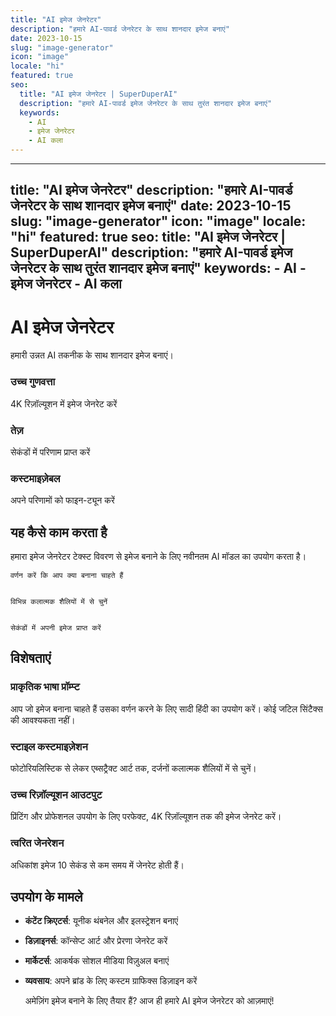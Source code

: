 ```yaml
---
title: "AI इमेज जेनरेटर"
description: "हमारे AI-पावर्ड जेनरेटर के साथ शानदार इमेज बनाएं"
date: 2023-10-15
slug: "image-generator"
icon: "image"
locale: "hi"
featured: true
seo:
  title: "AI इमेज जेनरेटर | SuperDuperAI"
  description: "हमारे AI-पावर्ड इमेज जेनरेटर के साथ तुरंत शानदार इमेज बनाएं"
  keywords:
    - AI
    - इमेज जेनरेटर
    - AI कला
---
```


---
title: "AI इमेज जेनरेटर"
description: "हमारे AI-पावर्ड जेनरेटर के साथ शानदार इमेज बनाएं"
date: 2023-10-15
slug: "image-generator"
icon: "image"
locale: "hi"
featured: true
seo:
  title: "AI इमेज जेनरेटर | SuperDuperAI"
  description: "हमारे AI-पावर्ड इमेज जेनरेटर के साथ तुरंत शानदार इमेज बनाएं"
  keywords:
    - AI
    - इमेज जेनरेटर
    - AI कला
---

# AI इमेज जेनरेटर

हमारी उन्नत AI तकनीक के साथ शानदार इमेज बनाएं।

### उच्च गुणवत्ता

4K रिज़ॉल्यूशन में इमेज जेनरेट करें

  ### तेज़

सेकंडों में परिणाम प्राप्त करें

  ### कस्टमाइज़ेबल

अपने परिणामों को फाइन-ट्यून करें

## यह कैसे काम करता है

हमारा इमेज जेनरेटर टेक्स्ट विवरण से इमेज बनाने के लिए नवीनतम AI मॉडल का उपयोग करता है।

  
    वर्णन करें कि आप क्या बनाना चाहते हैं
  
  
    विभिन्न कलात्मक शैलियों में से चुनें
  
  
    सेकंडों में अपनी इमेज प्राप्त करें
  

## विशेषताएं

### प्राकृतिक भाषा प्रॉम्प्ट

आप जो इमेज बनाना चाहते हैं उसका वर्णन करने के लिए सादी हिंदी का उपयोग करें। कोई जटिल सिंटैक्स की आवश्यकता नहीं।

### स्टाइल कस्टमाइज़ेशन

फोटोरियलिस्टिक से लेकर एब्सट्रैक्ट आर्ट तक, दर्जनों कलात्मक शैलियों में से चुनें।

### उच्च रिज़ॉल्यूशन आउटपुट

प्रिंटिंग और प्रोफेशनल उपयोग के लिए परफेक्ट, 4K रिज़ॉल्यूशन तक की इमेज जेनरेट करें।

### त्वरित जेनरेशन

अधिकांश इमेज 10 सेकंड से कम समय में जेनरेट होती हैं।

## उपयोग के मामले

- **कंटेंट क्रिएटर्स**: यूनीक थंबनेल और इलस्ट्रेशन बनाएं
- **डिज़ाइनर्स**: कॉन्सेप्ट आर्ट और प्रेरणा जेनरेट करें
- **मार्केटर्स**: आकर्षक सोशल मीडिया विज़ुअल बनाएं
- **व्यवसाय**: अपने ब्रांड के लिए कस्टम ग्राफिक्स डिज़ाइन करें

  अमेज़िंग इमेज बनाने के लिए तैयार हैं? आज ही हमारे AI इमेज जेनरेटर को आज़माएं!

